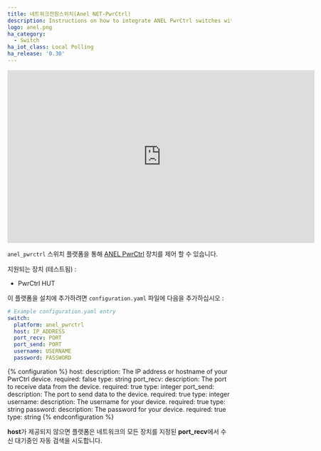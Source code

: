 ```yaml
---
title: 네트워크전원스위치(Anel NET-PwrCtrl)
description: Instructions on how to integrate ANEL PwrCtrl switches within Home Assistant.
logo: anel.png
ha_category:
  - Switch
ha_iot_class: Local Polling
ha_release: '0.30'
---
```


<iframe width="690" height="388" src="https://www.youtube.com/embed/9DFLwBoC5NA" frameborder="0" allow="accelerometer; autoplay; encrypted-media; gyroscope; picture-in-picture" allowfullscreen></iframe>

`anel_pwrctrl` 스위치 플랫폼을 통해 [ANEL PwrCtrl](https://anel-elektronik.de/SITE/produkte/produkte.htm) 장치를 제어 할 수 있습니다.

지원되는 장치 (테스트됨) :

- PwrCtrl HUT

이 플랫폼을 설치에 추가하려면 `configuration.yaml` 파일에 다음을 추가하십시오 :

```yaml
# Example configuration.yaml entry
switch:
  platform: anel_pwrctrl
  host: IP_ADDRESS
  port_recv: PORT
  port_send: PORT
  username: USERNAME
  password: PASSWORD
```

{% configuration %}
host:
  description: The IP address or hostname of your PwrCtrl device.
  required: false
  type: string
port_recv:
  description: The port to receive data from the device.
  required: true
  type: integer
port_send:
  description: The port to send data to the device.
  required: true
  type: integer
username:
  description: The username for your device.
  required: true
  type: string
password:
  description: The password for your device.
  required: true
  type: string
{% endconfiguration %}

<div class="note">

**host**가 제공되지 않으면 플랫폼은 네트워크의 모든 장치를 지정된 **port_recv**에서 수신 대기중인 자동 검색을 시도합니다.

</div>
